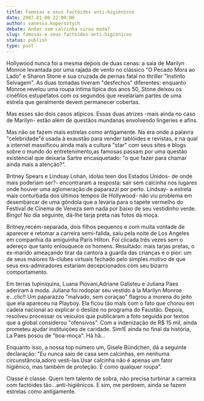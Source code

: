 ```yaml
---
title: Famosas e seus factóides anti-higiênicos
date: 2007-01-08 22:00:00
author: vanessa.kopersztych
debate: Andar sem calcinha virou moda?
slug: famosas-e-seus-factoides-anti-higienicos
status: publish 
type: post
---
```


  
Hollywood nunca foi a mesma depois de duas cenas: a saia de Marilyn Monroe levantada por uma rajada de vento no clássico "O Pecado Mora ao Lado" e Sharon Stone e sua cruzada de pernas fatal no thriller "Instinto Selvagem". As duas tomadas tiveram "desfechos" diferentes: enquanto Monroe revelou uma roupa íntima típica dos anos 50, Stone deixou os cinéfilos estupefatos com os segundos que revelariam partes de uma estrela que geralmente devem permanecer cobertas.


Mas esses são dois casos atípicos. Essas duas atrizes -mais ainda no caso de Marilyn- estão além de questãos mundanas envolvendo lingeries e afins.


Mas não se fazem mais estrelas como antigamente. Na era onde a palavra "celebridade"é usada à exaustão para vender tablóides e revistas, e na qual a internet massificou ainda mais a cultura "star" com seus sites e blogs sobre o mundo do entretenimento,as famosas passam por uma questão existencial que deixaria Sartre encasquetado: "o que fazer para chamar ainda mais a atenção?". 


Britney Spears e Lindsay Lohan, ídolas teen dos Estados Unidos- de onde mais poderiam ser?- encontraram a resposta: sair sem calcinha nos lugares onde houver uma aglomeração de paparazzi por perto. Lindsay- a estrela mais conturbada dos últimos tempos de Hollywood- não viu problema em desembarcar de uma gôndola que a levaria para o tapete vermelho do Festival de Cinema de Veneza sem nada por baixo de seu vestidinho verde. Bingo! No dia seguinte, dá-lhe tarja preta nas fotos da moça.


Britney,recém-separada, dois filhos pequenos e com muita vontade de aparecer e retomar a carreira semi-falida, saiu pela noite de Los Angeles em companhia da amiguinha Paris Hilton. Foi clicada três vezes sem o adereço que tanto enlouquece os homens. Resultado: mais tarjas pretas, o ex-marido ameaçando tirar da cantora a guarda das crianças e o pior: um de seus maiores fã-clubes virtuais fechado pelo simples motivo de que seus exs-admiradores estariam decepcionados com seu bizarro comportamento.


Em terras tupiniquins, Luana Piovani,Adriane Galisteu e Juliana Paes aderiram à moda. Juliana foi rodopiar seu vestido à la Marilyn Monroe e...clic!! Um paparazzo "malvado, sem coraçao" flagrou a morena do jeito que ela apareceu na Playboy. Ela ficou tão mals com o fato que chorou em cadeia nacional ao explicar o deslize no programa do Faustão. Depois, resolveu processar os veículos que publicaram a foto seguida por textos que a global considerou "ofensivos". Com a indenização de R$ 15 mil, ainda prometeu ajudar instituições de caridade. Sim!E ainda no final da história, La Paes posou de "boa-moça". Hã hã...


Enquanto isso, a nossa top número um, Gisele Bündchen, dá a seguinte declaração: "Eu nunca saio de casa sem calcinhas, em nenhuma circunstância,adoro vesti-las.Usar calcinha não é apenas um fator higiênico, mas também de proteção. É como qualquer roupa".


Classe é classe. Quem tem talento de sobra, não precisa turbinar a carreira com factóides tão...anti-higiênicos. E sim, me perdoem, ainda se fazem estrelas como antigamente.


